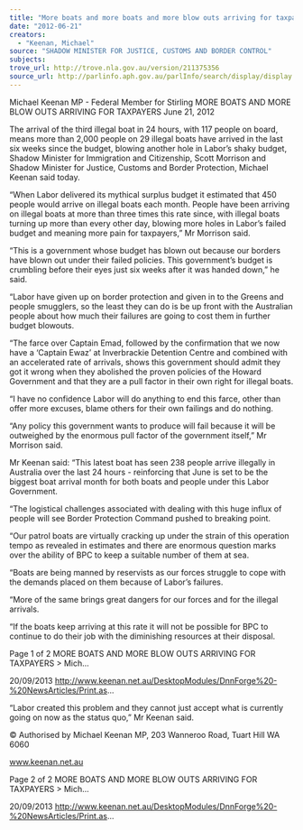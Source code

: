 ```yaml
---
title: "More boats and more boats and more blow outs arriving for taxpayers"
date: "2012-06-21"
creators:
  - "Keenan, Michael"
source: "SHADOW MINISTER FOR JUSTICE, CUSTOMS AND BORDER CONTROL"
subjects:
trove_url: http://trove.nla.gov.au/version/211375356
source_url: http://parlinfo.aph.gov.au/parlInfo/search/display/display.w3p;query=Id%3A%22media/pressrel/2736703%22
---
```


 Michael Keenan MP - Federal Member for  Stirling MORE BOATS AND MORE BLOW OUTS  ARRIVING FOR TAXPAYERS June 21, 2012

 The arrival of the third illegal boat in 24 hours, with 117 people on board, means more than 2,000 people on 29 illegal boats have arrived in the last six weeks since the budget, blowing another hole in Labor’s shaky budget, Shadow Minister  for Immigration and Citizenship, Scott Morrison and Shadow Minister for Justice, Customs and Border Protection, Michael Keenan said today.

 “When Labor delivered its mythical surplus budget it estimated that 450 people would arrive on illegal boats each month. People have been arriving on illegal boats at more than three times this rate since, with illegal boats turning up more than every other day, blowing more holes in Labor’s failed budget and meaning more pain for taxpayers,” Mr Morrison said.

 “This is a government whose budget has blown out because our borders have blown out under their failed policies. This government’s budget is crumbling before their eyes just six weeks after it was handed down,” he said.

 “Labor have given up on border protection and given in to the Greens and people smugglers, so the least they can do is be up front with the Australian people about how much their failures are going to cost them in further budget blowouts. 

 “The farce over Captain Emad, followed by the confirmation that we now have a ‘Captain Ewaz’ at Inverbrackie Detention  Centre  and  combined  with  an  accelerated  rate  of  arrivals,  shows  this  government  should  admit  they  got  it  wrong  when they abolished the proven policies of the Howard Government and that they are a pull factor in their own right for illegal boats.

 “I have no confidence Labor will do anything to end this farce, other than offer more excuses, blame others for their own failings and do nothing.

 “Any  policy  this  government  wants  to  produce  will  fail  because  it  will  be  outweighed  by  the  enormous  pull  factor  of  the government itself,” Mr Morrison said.

 Mr Keenan said: “This latest boat has seen 238 people arrive illegally in Australia over the last 24 hours - reinforcing that  June is set to be the biggest boat arrival month for both boats and people under this Labor Government.

 “The  logistical  challenges  associated  with  dealing  with  this  huge  influx  of  people  will  see  Border  Protection  Command pushed to breaking point.

 “Our patrol boats are virtually cracking up under the strain of this operation tempo as revealed in estimates and there are enormous question marks over the ability of BPC to keep a suitable number of them at sea.

 “Boats  are  being  manned  by  reservists  as  our  forces  struggle  to  cope  with  the  demands  placed  on  them  because  of Labor’s failures.

 “More of the same brings great dangers for our forces and for the illegal arrivals.

 “If  the  boats  keep  arriving  at  this  rate  it  will  not  be  possible  for  BPC  to  continue  to  do  their  job  with  the  diminishing resources at their disposal.

 Page 1 of 2 MORE BOATS AND MORE BLOW OUTS ARRIVING FOR TAXPAYERS > Mich...

 20/09/2013 http://www.keenan.net.au/DesktopModules/DnnForge%20-%20NewsArticles/Print.as...

 “Labor created this problem and they cannot just accept what is currently going on now as the status quo,” Mr Keenan  said.

 © Authorised by Michael Keenan MP, 203 Wanneroo Road, Tuart Hill WA 6060

 www.keenan.net.au

 Page 2 of 2 MORE BOATS AND MORE BLOW OUTS ARRIVING FOR TAXPAYERS > Mich...

 20/09/2013 http://www.keenan.net.au/DesktopModules/DnnForge%20-%20NewsArticles/Print.as...

